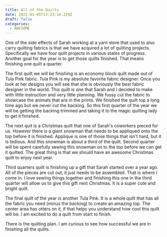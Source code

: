 ```yaml
---
title: All of the Quilts
date: 2021-01-05T13:23:14.229Z
draft: false
categories:
  - AWESOME
---
```

One of the side effects of Sarah working at a yarn store that used to also carry quilting fabrics is that we have acquired a lot of quilting projects. Specifically we have four quilt projects in various states of progress. Another goal for the year is to get those quilts finished. That means finishing one quilt a quarter. 

The first quilt we will be finishing is an economy block quilt made out of Tula Pink fabric. Tula Pink is my absolute favorite fabric designer. Once you look at her designs you will see that she is obviously the best fabric designer in the world. This quilt is one that Sarah and I decided to make with little instruction and very little planning. We fussy cut the fabric to showcase the animals that are in the prints. We finished the quilt top a long time ago but we never cut the backing. So this first quarter of the year we will be getting the backing trimmed and taking it to the magic quilting lady to get it finished. 

The next quit is a Christmas quilt that one of Sarah's coworkers pieced for us. However there is a giant snowman that needs to be appliqued onto the top before it is finished. Applique is one of those things that isn't hard, but it is tedious. And this snowman is about a third of the quilt. Second quarter will be spent carefully sewing this snowman on to the top before we can get it quilted. The great thing is that we should have an awesome Christmas quilt to enjoy next year. 

Third quarters quilt is finishing up a gift that Sarah started over a year ago. All of the pieces are cut out, it just needs to be assembled. That is where I come in. I love sewing things together and finishing this one in the third quarter will allow us to give this gift next Christmas. It is a super cute and bright quilt. 

The final quilt of the year is another Tula Pink. It is a whole quilt that has all the fabric you need (minus the backing) to create an amazing top. The center area has otters on it, if that helps you understand how cool this quilt will be. I am excited to do a quilt from start to finish. 

There is the quilting plan. I am curious to see how successful we are in finishing all the quilts.